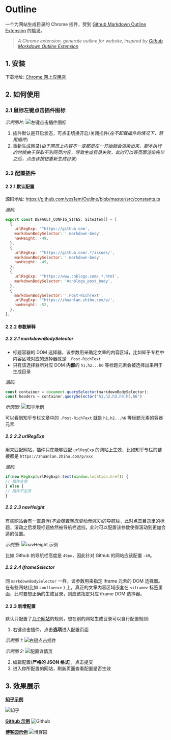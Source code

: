 # Outline

一个为网站生成目录的 Chrome 插件，受到 [Github Markdown Outline Extension](https://github.com/dbkaplun/github-markdown-outline-extension) 的启发。

> *A Chrome extension, generate outline for website, inspired by [Github Markdown Outline Extension](https://github.com/dbkaplun/github-markdown-outline-extension)*

## 1. 安装 
下载地址: [Chrome 网上应用店](https://chrome.google.com/webstore/detail/outline/hdnnkahjgbbebkfcmefalfmcfclakcdh?hl=zh-CN)

## 2. 如何使用

### 2.1 鼠标左键点击插件图标

*示例图片:*
![左键点击插件图标](https://raw.githubusercontent.com/yes1am/PicBed/master/img/20211226223822.png)

1. 插件默认是开启状态，可点击切换开启/关闭插件(*在不卸载插件的情况下，禁用插件*)
2. 重新生成目录(*由于网页上内容不一定都是在一开始就会渲染出来，脚本执行的时候由于获取不到网页内容，导致生成目录失败，此时可以等页面渲染完毕之后，点击该按钮重新生成目录*)


### 2.2 配置插件

#### 2.2.1 默认配置

源码地址: https://github.com/yes1am/Outline/blob/master/src/constants.ts

*源码:*
```js
export const DEFAULT_CONFIG_SITES: SiteItem[] = [
  {
    urlRegExp: '^https://github.com',
    markdownBodySelector: '.markdown-body',
    navHeight: -49,
  },
  {
    urlRegExp: '^https://github.com/.*/issues/',
    markdownBodySelector: '.markdown-body',
    navHeight: -49,
  },
  {
    urlRegExp: '^https://www.cnblogs.com/.*.html',
    markdownBodySelector: '#cnblogs_post_body',
  },
  {
    markdownBodySelector: '.Post-RichText',
    urlRegExp: '^https://zhuanlan.zhihu.com/p/',
    navHeight: -52,
  },
];
```

#### 2.2.2 参数解释

##### 2.2.2.1 markdownBodySelector

- 标题容器的 DOM 选择器，该参数用来确定文章的内容区域，比如知乎专栏中内容区域对应的选择器就是: `.Post-RichText`
- 只有该选择器所对应 DOM **内部**的 `h1,h2...h6` 等标题元素会被选择出来用于生成目录

*源码:*
```js
const container = document.querySelector(markdownBodySelector);
const headers = container.querySelector('h1,h2,h3,h4,h5,h6')
```

*示例图:*
![知乎示例](https://raw.githubusercontent.com/yes1am/PicBed/master/img/20211226230216.png)


可以看到知乎专栏文章中的 `.Post-RichText` 就是 `h1,h2...h6` 等标题元素的容器元素

##### 2.2.2.2 urlRegExp

用来匹配网站，插件只在能够匹配 `urlRegExp` 的网站上生效，比如知乎专栏的链接都是 `https://zhuanlan.zhihu.com/p/xxx`

*源码:*
```js
if(new RegExp(urlRegExp).test(window.location.href)) {
// 插件生效
} else {
// 插件不生效
}
```

##### 2.2.2.3 navHeight

有些网站会有一直悬浮(*不会随着网页滚动而消失*)的导航栏，此时点击目录里的标题，滚动之后发现标题依然被导航栏遮挡，此时可以配置该参数使得滚动到更加合适的位置。

*示例图:*
![navHeight 示例](https://raw.githubusercontent.com/yes1am/PicBed/master/img/20211226225748.png)

比如 Github 的导航栏高度是 `49px`，因此针对 Github 的网站应该配置 `-49`。

##### 2.2.2.4 iframeSelector

同 `markdownBodySelector` 一样，该参数用来指定 iframe 元素的 DOM 选择器。在有些网站(比如 `confluence` ) 上，真正的文章内容区域嵌套在 `<iframe>` 标签里面，此时要想正确的生成目录，则应该指定对应 iframe DOM 选择器。

#### 2.2.3 新增配置

默认只配置了[几个网站](https://github.com/yes1am/Outline/blob/master/src/constants.ts)的规则，想在别的网站生成目录可以自行配置规则:

1. 右键点击插件，点击**选项**进入配置页面

*示例图 1:*
![右键点击插件](https://raw.githubusercontent.com/yes1am/PicBed/master/img/20211226232142.png)

*示例图 2:*
![配置详情页](https://raw.githubusercontent.com/yes1am/PicBed/master/img/20211226232311.png)

2. 编辑配置(**严格的 JSON 格式**)，点击提交
3. 进入你所配置的网站，刷新页面查看配置是否生效

## 3. 效果展示

**[知乎示例](https://zhuanlan.zhihu.com/p/41179053)**

![知乎](https://raw.githubusercontent.com/yes1am/PicBed/master/img/screely-1633247939964.png)

**[Github 示例](https://github.com/yes1am/logo-hub)**
![Github](https://raw.githubusercontent.com/yes1am/PicBed/master/img/screely-1633248093597.png)

**[博客园示例](https://www.cnblogs.com/rubylouvre/p/4783966.html)**
![博客园](https://raw.githubusercontent.com/yes1am/PicBed/master/img/screely-1633248543403.png)